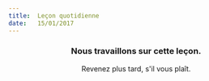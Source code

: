```yaml
---
title:  Leçon quotidienne
date:   15/01/2017
---
```


### <center>Nous travaillons sur cette leçon.</center>
<center>Revenez plus tard, s'il vous plaît.</center>